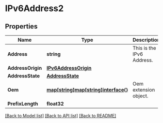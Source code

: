 # IPv6Address2

## Properties
Name | Type | Description | Notes
------------ | ------------- | ------------- | -------------
**Address** | **string** | This is the IPv6 Address. | [optional] 
**AddressOrigin** | [**IPv6AddressOrigin**](IPv6AddressOrigin.md) |  | [optional] 
**AddressState** | [**AddressState**](AddressState.md) |  | [optional] 
**Oem** | [**map[string]map[string]interface{}**](map[string]interface{}.md) | Oem extension object. | [optional] 
**PrefixLength** | **float32** |  | [optional] 

[[Back to Model list]](../README.md#documentation-for-models) [[Back to API list]](../README.md#documentation-for-api-endpoints) [[Back to README]](../README.md)


